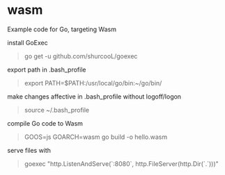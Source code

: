 # wasm
Example code for Go, targeting Wasm

install GoExec
> go get -u github.com/shurcooL/goexec

export path in .bash_profile
> export PATH=$PATH:/usr/local/go/bin:~/go/bin/

make changes affective in .bash_profile without logoff/logon
> source ~/.bash_profile

compile Go code to Wasm
> GOOS=js GOARCH=wasm go build -o hello.wasm

serve files with
> goexec "http.ListenAndServe(\`:8080\`, http.FileServer(http.Dir(\`.\`)))"
